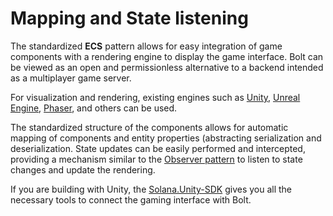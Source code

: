 # Mapping and State listening

The standardized **ECS** pattern allows for easy integration of game components with a rendering engine to display the game interface. Bolt can be viewed as an open and permissionless alternative to a backend intended as a multiplayer game server. 

For visualization and rendering, existing engines such as [Unity](https://unity.com/), [Unreal Engine](https://www.unrealengine.com), [Phaser](https://phaser.io/), and others can be used. 

The standardized structure of the components allows for automatic mapping of components and entity properties (abstracting serialization and deserialization. State updates can be easily performed and intercepted, providing a mechanism similar to the [Observer pattern](https://en.wikipedia.org/wiki/Observer_pattern) to listen to state changes and update the rendering.

If you are building with Unity, the [Solana.Unity-SDK](https://github.com/magicblock-labs/Solana.Unity-SDK) gives you all the necessary tools to connect the gaming interface with Bolt. 
